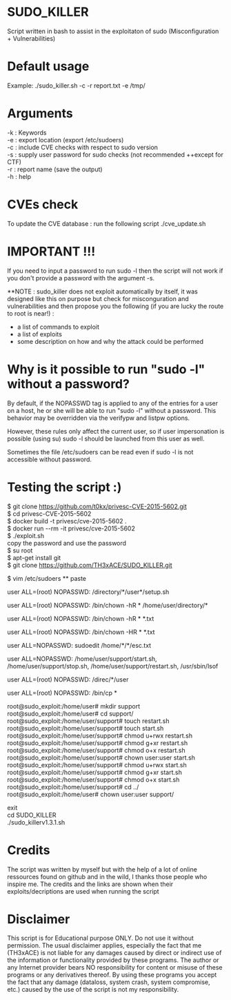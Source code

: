 # SUDO_KILLER
Script written in bash to assist in the exploitaton of sudo (Misconfiguration + Vulnerabilities)

# Default usage
Example: ./sudo_killer.sh -c -r report.txt -e /tmp/

# Arguments 
-k : Keywords \
-e : export location (export /etc/sudoers) \
-c : include CVE checks with respect to sudo version \
-s : supply user password for sudo checks (not recommended ++except for CTF) \
-r : report name (save the output) \
-h : help 

# CVEs check
To update the CVE database : run the following script ./cve_update.sh

# IMPORTANT !!!
If you need to input a password to run sudo -l then the script will not work if you don't provide a password with the argument -s.

**NOTE : sudo_killer does not exploit automatically by itself, it was designed like this on purpose but check for misconguration and vulnerabilities and then propose you the following (if you are lucky the route to root is near!) :
+ a list of commands to exploit
+ a list of exploits
+ some description on how and why the attack could be performed

# Why is it possible to run "sudo -l" without a password?

By default, if the NOPASSWD tag is applied to any of the entries for a user on a host, he or she will be able to run "sudo -l" without a password. This behavior may be overridden via the verifypw and listpw options.

However, these rules only affect the current user, so if user impersonation is possible (using su) sudo -l should be launched from this user as well. 

Sometimes the file /etc/sudoers can be read even if sudo -l is not accessible without password.


# Testing the script :)
$ git clone https://github.com/t0kx/privesc-CVE-2015-5602.git \
$ cd privesc-CVE-2015-5602 \
$ docker build -t privesc/cve-2015-5602 . \
$ docker run --rm -it privesc/cve-2015-5602 \
$ ./exploit.sh \
copy the password and use the password \
$ su root \
$ apt-get install git \
$ git clone https://github.com/TH3xACE/SUDO_KILLER.git

$ vim /etc/sudoers
** paste
<p>user ALL=(root) NOPASSWD: /directory/*/user*/setup.sh </p>
<p>user ALL=(root) NOPASSWD: /bin/chown -hR * /home/user/directory/* </p>
<p>user ALL=(root) NOPASSWD: /bin/chown -hR * *.txt  </p>
<p>user ALL=(root) NOPASSWD: /bin/chown -HR * *.txt   </p>
<p>user ALL=NOPASSWD: sudoedit /home/*/*/esc.txt   </p>
<p>user ALL=NOPASSWD: /home/user/support/start.sh, /home/user/support/stop.sh, /home/user/support/restart.sh, /usr/sbin/lsof   </p>
<p>user ALL=(root) NOPASSWD: /direc/*/user  </p>
<p>user ALL=(root) NOPASSWD: /bin/cp *  </p>


root@sudo_exploit:/home/user# mkdir support \
root@sudo_exploit:/home/user# cd support/ \
root@sudo_exploit:/home/user/support# touch restart.sh \
root@sudo_exploit:/home/user/support# touch start.sh \
root@sudo_exploit:/home/user/support# chmod u+rwx restart.sh \
root@sudo_exploit:/home/user/support# chmod g+xr restart.sh \
root@sudo_exploit:/home/user/support# chmod o+x restart.sh \
root@sudo_exploit:/home/user/support# chown user:user start.sh   
root@sudo_exploit:/home/user/support# chmod u+rwx start.sh \
root@sudo_exploit:/home/user/support# chmod g+xr start.sh \
root@sudo_exploit:/home/user/support# chmod o+x start.sh \
root@sudo_exploit:/home/user/support# cd ../ \
root@sudo_exploit:/home/user# chown user:user support/ 

exit \
cd SUDO_KILLER \
./sudo_killerv1.3.1.sh

# Credits
The script was written by myself but with the help of a lot of online ressources found on github and in the wild, I thanks those people who inspire me. The credits and the links are shown when their exploits/decriptions are used when running the script

# Disclaimer

This script is for Educational purpose ONLY. Do not use it without permission. The usual disclaimer applies, especially the fact that me (TH3xACE) is not liable for any damages caused by direct or indirect use of the information or functionality provided by these programs. The author or any Internet provider bears NO responsibility for content or misuse of these programs or any derivatives thereof. By using these programs you accept the fact that any damage (dataloss, system crash, system compromise, etc.) caused by the use of the script is not my responsibility.



 
